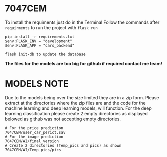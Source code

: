 # 7047CEM
To install the requiments just do in the Terminal
Follow the commands after `requirments` to run the project with 
`flask run`
```
pip install -r requirements.txt
$env:FLASK_ENV = "development" 
$env:FLASK_APP = "cars_backend"

flask init-db to update the database
```
**The files for the models are too big for github if required contact me team!**

# MODELS NOTE
Due to the models being over the size limited they are in a zip form. Please extract at the directories where the zip files are and the code for the machine learning and deep learning models, will function. For the deep learning classification please create 2 empty directories as displayed belowed as github was not accepting empty directories.

```
# For the price prediction
7047CEM/user_car_perict.sav
# For the image prediction
7047CEM/AI/final_version
# Create 2 directories (Temp_pics and pics) as shown
7047CEM/AI/Temp_pics/pics
```
